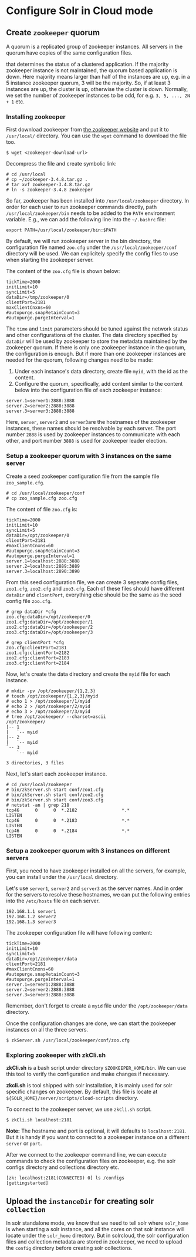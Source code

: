 # Configure Solr in Cloud mode

## Create `zookeeper` quorum

A quorum is a replicated group of zookeeper instances. All servers in the quorum
have copies of the same configuration files. 

that determines the status of a
clustered application. If the majority zookeeper instance is not maintained, the
quorum based application is down. Here majority means larger than half of the
instances are up, e.g. in a 5 instance zookeeper quorum, 3 will be the
majority. So, if at least 3 instances are up, the cluster is up, otherwise the
cluster is down. Normally, we set the number of zookeeper instances to be odd,
for e.g. `3, 5, ..., 2N + 1` etc. 

### Installing zookeeper

First download zookeeper from
[the zookeeper website](http://zookeeper.apache.org/releases.html) and put it to
`/usr/local/` directory. You can use the `wget` command to download the file
too. 

`$ wget <zookeeper-download-url>` 

Decompress the file and create symbolic link: 

	# cd /usr/local
	# cp ~/zookeeper-3.4.8.tar.gz .
	# tar xvf zookeeper-3.4.8.tar.gz
	# ln -s zookeeper-3.4.8 zookeeper

So far, zookeeper has been installed into `/usr/local/zookeeper` directory. In
order for each user to run zookeeper commands directly, path
`/usr/local/zookeeper/bin` needs to be added to the `PATH` environment
variable. E.g., we can add the following line into the `~/.bashrc` file: 

	export PATH=/usr/local/zookeeper/bin:$PATH
	
By default, we will run zookeeper server in the bin directory, the configuration
file named `zoo.cfg` under the `/usr/local/zookeeper/conf` directory will be
used. We can explicitely specify the config files to use when starting the
zookeeper server. 

The content of the `zoo.cfg` file is shown below: 

```
tickTime=2000
initLimit=10
syncLimit=5
dataDir=/tmp/zookeeper/0
clientPort=2181
maxClientCnxns=60
#autopurge.snapRetainCount=3
#autopurge.purgeInterval=1
```

The `time` and `limit` parameters should be tuned against the network status and
other configurations of the cluster. The data directory specified by `dataDir`
will be used by zookeeper to store the metadata maintained by the zookeeper
quorum. If there is only one zookeeper instance in the quorum, the configuration
is enough. But if more than one zookeeper instances are needed for the quorum,
following changes need to be made: 

1. Under each instance's data directory, create file `myid`, with the id as the
   content. 
2. Configure the quorum, specifically, add content similar to the content below
   into the configuration file of each zookeeper instance: 
   
```
server.1=server1:2888:3888
server.2=server2:2888:3888
server.3=server3:2888:3888
```

Here, `server`, `server2` and `server3`are the hostnames of the zookeeper
instances, these names should be resolvable by each server. The port number
`2888` is used by zookeeper instances to communicate with each other, and port
number `3888` is used for zookeeper leader election.

### Setup a zookeeper quorum with 3 instances on the same server

Create a seed zookeeper configuration file from the sample file
`zoo_sample.cfg`. 

	# cd /usr/local/zookeeper/conf
	# cp zoo_sample.cfg zoo.cfg
	
The content of file `zoo.cfg` is: 

```
tickTime=2000
initLimit=10
syncLimit=5
dataDir=/opt/zookeeper/0
clientPort=2181
#maxClientCnxns=60
#autopurge.snapRetainCount=3
#autopurge.purgeInterval=1
server.1=localhost:2888:3888
server.2=localhost:2889:3889
server.3=localhost:2890:3890
```

From this seed configuration file, we can create 3 seperate config files,
`zoo1.cfg`, `zoo2.cfg` and `zoo3.cfg`. Each of these files should have different
`dataDir` and `clientPort`, everything else should be the same as the seed
config file `zoo.cfg`. 

	# grep dataDir *cfg
	zoo.cfg:dataDir=/opt/zookeeper/0
	zoo1.cfg:dataDir=/opt/zookeeper/1
	zoo2.cfg:dataDir=/opt/zookeeper/2
	zoo3.cfg:dataDir=/opt/zookeeper/3
	
	# grep clientPort *cfg
	zoo.cfg:clientPort=2181
	zoo1.cfg:clientPort=2182
	zoo2.cfg:clientPort=2183
	zoo3.cfg:clientPort=2184
	
Now, let's create the data directory and create the `myid` file for each
instance. 

	# mkdir -pv /opt/zookeeper/{1,2,3}
	# touch /opt/zookeeper/{1,2,3}/myid
	# echo 1 > /opt/zookeeper/1/myid
	# echo 2 > /opt/zookeeper/2/myid
	# echo 3 > /opt/zookeeper/3/myid
	# tree /opt/zookeeper/ --charset=ascii
	/opt/zookeeper/
	|-- 1
	|   `-- myid
	|-- 2
	|   `-- myid
	`-- 3
	    `-- myid
		
	3 directories, 3 files

Next, let's start each zookeeper instance. 

	# cd /usr/local/zookeeper
	# bin/zkServer.sh start conf/zoo1.cfg
	# bin/zkServer.sh start conf/zoo2.cfg
	# bin/zkServer.sh start conf/zoo3.cfg
	# netstat -an | grep 218
	tcp46      0      0  *.2182                 *.*                    LISTEN
	tcp46      0      0  *.2183                 *.*                    LISTEN
	tcp46      0      0  *.2184                 *.*                    LISTEN

### Setup a zookeeper quorum with 3 instances on different servers

First, you need to have zookeeper installed on all the servers, for example, you
can install under the `/usr/local` directory.

Let's use `server1`, `server2` and `server3` as the server names. And in order
for the servers to resolve these hostnames, we can put the following entries
into the `/etc/hosts` file on each server. 

```
192.168.1.1 server1
192.168.1.2 server2
192.168.1.3 server3
```

The zookeeper configuration file will have following content: 

```
tickTime=2000
initLimit=10
syncLimit=5
dataDir=/opt/zookeeper/data
clientPort=2181
#maxClientCnxns=60
#autopurge.snapRetainCount=3
#autopurge.purgeInterval=1
server.1=server1:2888:3888
server.2=server2:2888:3888
server.3=server3:2888:3888
```

Remember, don't forget to create a `myid` file under the `/opt/zookeeper/data`
directory.

Once the configuration changes are done, we can start the zookeeper instances on
all the three servers. 

	$ zkServer.sh /usr/local/zookeeper/conf/zoo.cfg

### Exploring zookeeper with zkCli.sh

**zkCli.sh** is a bash script under directory `$ZOOKEEPER_HOME/bin`. We can use
this tool to verify the configuration and make changes if necessary. 

**zkcli.sh** is tool shipped with solr installation, it is mainly used for solr
specific changes on zookeeper. By default, this file is locate at
`${SOLR_HOME}/server/scripts/cloud-scripts` directory.

To connect to the zookeeper server, we use `zkCli.sh` script. 

	$ zkCli.sh localhost:2181
	
**Note:** 
The hostname and port is optional, it will defaults to `localhost:2181`. But it
is handy if you want to connect to a zookeeper instance on a different `server`
or `port`. 

After we connect to the zookeeper command line, we can execute commands to
check the configuration files on zookeeper, e.g. the solr configs directory and
collections directory etc. 

	[zk: localhost:2181(CONNECTED) 0] ls /configs
	[gettingstarted]

## Upload the `instanceDir` for creating solr `collection`

In solr standalone mode, we know that we need to tell solr where `solr_home` is
when starting a solr instance, and all the cores on that solr instance will
locate under the `solr_home` directory. But in solrcloud, the solr configuration
files and collection metadata are stored in zookeeper, we need to upload the
`config` directory before creating solr collections. 
